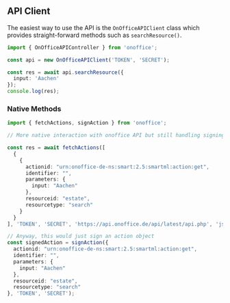 ## API Client


The easiest way to use the API is the `OnOfficeAPIClient` class which provides straight-forward methods such as `searchResource()`.

```typescript
import { OnOfficeAPIController } from 'onoffice';

const api = new OnOfficeAPIClient('TOKEN', 'SECRET');

const res = await api.searchResource({
  input: 'Aachen'
});
console.log(res);
```

### Native Methods 

```typescript
import { fetchActions, signAction } from 'onoffice';

// More native interaction with onoffice API but still handling signing the request

const res = await fetchActions([
  {
    {
      actionid: "urn:onoffice-de-ns:smart:2.5:smartml:action:get",
      identifier: "",
      parameters: {
        input: "Aachen"
      },
      resourceid: "estate",
      resourcetype: "search"
    }
  }
], 'TOKEN', 'SECRET', 'https://api.onoffice.de/api/latest/api.php', 'json');

// Anyway, this would just sign an action object 
const signedAction = signAction({
  actionid: "urn:onoffice-de-ns:smart:2.5:smartml:action:get",
  identifier: "",
  parameters: {
    input: "Aachen"
  },
  resourceid: "estate",
  resourcetype: "search"
}, 'TOKEN', 'SECRET');

```